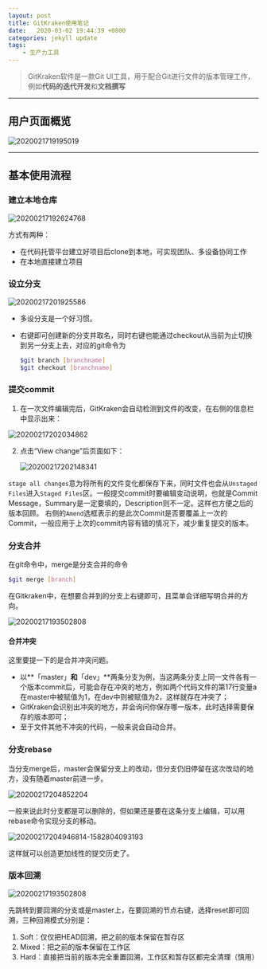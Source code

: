 ```yaml
---
layout: post
title: GitKraken使用笔记
date:   2020-03-02 19:44:39 +0800
categories: jekyll update
tags:
    - 生产力工具
---
```






> GitKraken软件是一款Git UI工具，用于配合Git进行文件的版本管理工作，例如**代码的迭代开发**和**文档撰写**



---

## 用户页面概览

![2020021719195019](/assets/2020021719195019.png)

---

## 基本使用流程

### 建立本地仓库

![20200217192624768](/assets/20200217192624768.png)

方式有两种：

+ 在代码托管平台建立好项目后clone到本地，可实现团队、多设备协同工作
+ 在本地直接建立项目

### 设立分支

![20200217201925586](/assets/20200217201925586.png)

+ 多设分支是一个好习惯。

+ 右键即可创建新的分支并取名，同时右键也能通过checkout从当前为止切换到另一分支上去，对应的git命令为

  ```bash
  $git branch [branchname]
  $git checkout [branchname]
  ```

### 提交commit

1. 在一次文件编辑完后，GitKraken会自动检测到文件的改变，在右侧的信息栏中显示出来：

![20200217202034862](/assets/20200217202034862.png)

2. 点击“View change”后页面如下：

   ![20200217202148341](/assets/20200217202148341.png)

`stage all changes`意为将所有的文件变化都保存下来，同时文件也会从`Unstaged Files`进入`Staged Files`区。一般提交commit时要编辑变动说明，也就是Commit Message，Summary是一定要填的，Description则不一定。这样也方便之后的版本回顾。
	右侧的`Amend`选框表示的是此次Commit是否要覆盖上一次的Commit，一般应用于上次的commit内容有错的情况下，减少重复提交的版本。

### 分支合并

在git命令中，merge是分支合并的命令

```bash
$git merge [branch]
```

在Gitkraken中，在想要合并到的分支上右键即可，且菜单会详细写明合并的方向。

![20200217193502808](/assets/20200217193502808.png)

#### 合并冲突

这里要提一下的是合并冲突问题。

+ 以**「master」**和**「dev」**两条分支为例，当这两条分支上同一文件各有一个版本commit后，可能会存在冲突的地方，例如两个代码文件的第17行变量a在master中被赋值为1，在dev中则被赋值为2，这样就存在冲突了；
+ GitKraken会识别出冲突的地方，并会询问你保存哪一版本，此时选择需要保存的版本即可；
+ 至于文件其他不冲突的代码，一般来说会自动合并。

### 分支rebase

当分支merge后，master会保留分支上的改动，但分支仍旧停留在这次改动的地方，没有随着master前进一步。

![20200217204852204](/assets/20200217204852204.png)

一般来说此时分支都是可以删除的，但如果还是要在这条分支上编辑，可以用rebase命令实现分支的移动。

![20200217204946814-1582804093193](/assets/20200217204946814-1582804093193.png)

这样就可以创造更加线性的提交历史了。

### 版本回溯

![20200217193502808](/assets/20200217193502808-1583129960206.png)

先跳转到要回溯的分支或是master上，在要回溯的节点右键，选择reset即可回溯，三种回溯模式分别是：

1. Soft：仅仅把HEAD回溯，把之前的版本保留在暂存区
2. Mixed：把之前的版本保留在工作区
3. Hard：直接把当前的版本完全重置回溯，工作区和暂存区都完全清理（慎用）

